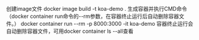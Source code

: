 创建image文件
docker image build -t koa-demo .
生成容器并执行CMD命令（docker container run命令的--rm参数，在容器终止运行后自动删除容器文件。）
docker container run --rm -p 8000:3000 -it koa-demo
容器终止运行会自动删除容器文件，可用docker container ls --all查看


